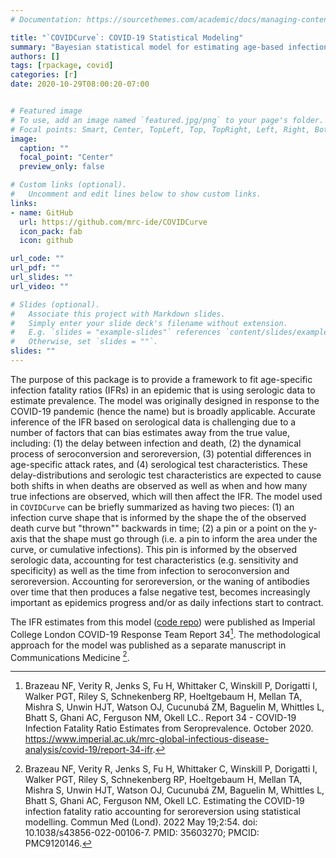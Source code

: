 ```yaml
---
# Documentation: https://sourcethemes.com/academic/docs/managing-content/

title: "`COVIDCurve`: COVID-19 Statistical Modeling"
summary: "Bayesian statistical model for estimating age-based infection fatality ratios from serologic data"
authors: []
tags: [rpackage, covid]
categories: [r]
date: 2020-10-29T08:00:20-07:00


# Featured image
# To use, add an image named `featured.jpg/png` to your page's folder.
# Focal points: Smart, Center, TopLeft, Top, TopRight, Left, Right, BottomLeft, Bottom, BottomRight.
image:
  caption: ""
  focal_point: "Center"
  preview_only: false

# Custom links (optional).
#   Uncomment and edit lines below to show custom links.
links:
- name: GitHub
  url: https://github.com/mrc-ide/COVIDCurve
  icon_pack: fab
  icon: github

url_code: ""
url_pdf: ""
url_slides: ""
url_video: ""

# Slides (optional).
#   Associate this project with Markdown slides.
#   Simply enter your slide deck's filename without extension.
#   E.g. `slides = "example-slides"` references `content/slides/example-slides.md`.
#   Otherwise, set `slides = ""`.
slides: ""
---
```


The purpose of this package is to provide a framework to fit age-specific infection fatality ratios (IFRs) in an epidemic that is using serologic data to estimate prevalence. The model was originally designed in response to the COVID-19 pandemic (hence the name) but is broadly applicable.
Accurate inference of the IFR based on serological data is challenging due to a number of factors that can bias estimates away from the true value, including: (1) the delay between infection and death, (2) the dynamical process of seroconversion and seroreversion, (3) potential differences in age-specific attack rates, and (4) serological test characteristics. These delay-distributions and serologic test characteristics are expected to cause both shifts in when deaths are observed as well as when and how many true infections are observed, which will then affect the IFR.
The model used in `COVIDCurve` can be briefly summarized as having two pieces: (1) an infection curve shape that is informed by the shape the of the observed death curve but "thrown"" backwards in time; (2) a pin or a point on the y-axis that the shape must go through (i.e. a pin to inform the area under the curve, or cumulative infections). This pin is informed by the observed serologic data, accounting for test characteristics (e.g. sensitivity and specificity) as well as the time from infection to seroconversion and seroreversion. Accounting for seroreversion, or the waning of antibodies over time that then produces a false negative test, becomes increasingly important as epidemics progress and/or as daily infections start to contract.

The IFR estimates from this model ([code repo](https://github.com/mrc-ide/reestimate_covidIFR_analysis)) were published as Imperial College London COVID-19 Response Team Report 34[^1]. The methodological approach for the model was published as a separate manuscript in Communications Medicine [^2].

[^1]: Brazeau NF, Verity R, Jenks S, Fu H, Whittaker C, Winskill P, Dorigatti I, Walker PGT, Riley S, Schnekenberg RP, Hoeltgebaum H, Mellan TA, Mishra S, Unwin HJT, Watson OJ, Cucunubá ZM, Baguelin M, Whittles L, Bhatt S, Ghani AC, Ferguson NM, Okell LC.. Report 34 - COVID-19 Infection Fatality Ratio Estimates from Seroprevalence. October 2020. https://www.imperial.ac.uk/mrc-global-infectious-disease-analysis/covid-19/report-34-ifr.

[^2]: Brazeau NF, Verity R, Jenks S, Fu H, Whittaker C, Winskill P, Dorigatti I, Walker PGT, Riley S, Schnekenberg RP, Hoeltgebaum H, Mellan TA, Mishra S, Unwin HJT, Watson OJ, Cucunubá ZM, Baguelin M, Whittles L, Bhatt S, Ghani AC, Ferguson NM, Okell LC. Estimating the COVID-19 infection fatality ratio accounting for seroreversion using statistical modelling. Commun Med (Lond). 2022 May 19;2:54. doi: 10.1038/s43856-022-00106-7. PMID: 35603270; PMCID: PMC9120146.
